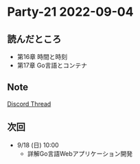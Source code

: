 # Party-21 2022-09-04
## 読んだところ
- 第16章 時間と時刻
- 第17章 Go言語とコンテナ

## Note
[Discord Thread](https://discord.com/channels/689414179752247409/725156029033218080/1015787495696384073)

## 次回
- 9/18 (日) 10:00
    - 詳解Go言語Webアプリケーション開発
